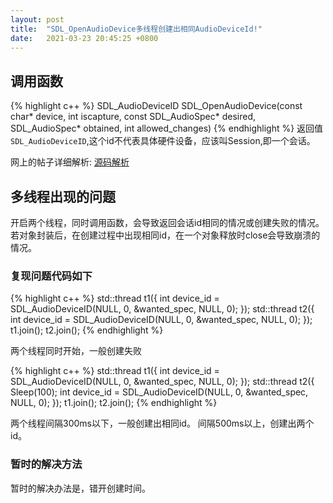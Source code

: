 ```yaml
---
layout: post
title:  "SDL_OpenAudioDevice多线程创建出相同AudioDeviceId!"
date:   2021-03-23 20:45:25 +0800
---
```

## 调用函数
{% highlight c++ %}
SDL_AudioDeviceID SDL_OpenAudioDevice(const char*          device,
                                      int                  iscapture,
                                      const SDL_AudioSpec* desired,
                                      SDL_AudioSpec*       obtained,
                                      int                  allowed_changes)
{% endhighlight %}
返回值`SDL_AudioDeviceID`,这个id不代表具体硬件设备，应该叫Session,即一个会话。

网上的帖子详细解析: 
[源码解析][SDL_OpenAudioDevice]

## 多线程出现的问题

开启两个线程，同时调用函数，会导致返回会话id相同的情况或创建失败的情况。若对象封装后，在创建过程中出现相同id，在一个对象释放时close会导致崩溃的情况。 


### 复现问题代码如下

{% highlight c++ %}
std::thread t1([](){
  int device_id = SDL_AudioDeviceID(NULL, 0, &wanted_spec, NULL, 0);
});
std::thread t2([](){
  int device_id = SDL_AudioDeviceID(NULL, 0, &wanted_spec, NULL, 0);
});
t1.join();
t2.join();
{% endhighlight %}

两个线程同时开始，一般创建失败

{% highlight c++ %}
std::thread t1([](){
  int device_id = SDL_AudioDeviceID(NULL, 0, &wanted_spec, NULL, 0);
});
std::thread t2([](){
  Sleep(100);
  int device_id = SDL_AudioDeviceID(NULL, 0, &wanted_spec, NULL, 0);
});
t1.join();
t2.join();
{% endhighlight %}

两个线程间隔300ms以下，一般创建出相同id。 
间隔500ms以上，创建出两个id。

### 暂时的解决方法

暂时的解决办法是，错开创建时间。

[SDL_OpenAudioDevice]: http://www.libsdl.cn/bbs/forum.php?mod=viewthread&tid=90]
